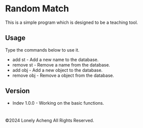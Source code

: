 # Random Match
This is a simple program which is designed to be a teaching tool.

## Usage
Type the commands below to use it.
- add st - Add a new name to the database.
- remove st - Remove a name from the database.
- add obj - Add a new object to the database.
- remove obj - Remove a object from the database.

## Version
- Indev 1.0.0 - Working on the basic functions.
    
#
©2024 Lonely Acheng All Rights Reserved.